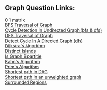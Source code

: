## Graph Question Links:

[0 1 matrix](https://leetcode.com/problems/01-matrix/)<br>
[BFS Traversal of Graph](https://www.naukri.com/code360/problems/bfs-in-graph_973002)<br>
[Cycle Detection In Undirected Graph (bfs & dfs)](https://www.naukri.com/code360/problems/cycle-detection-in-undirected-graph_1062670)<br>
[DFS Traversal of Graph](https://www.naukri.com/code360/problems/dfs-traversal_630462)<br>
[Detect Cycle In A Directed Graph (dfs)](https://www.naukri.com/code360/problems/detect-cycle-in-a-directed-graph_1062626?leftPanelTabValue=PROBLEM)<br>
[Dijkstra's Algorithm](https://www.naukri.com/code360/problems/dijkstra-s-shortest-path_920469?leftPanelTabValue=PROBLEM)<br>
[Distinct Islands](https://www.naukri.com/code360/problems/distinct-island_630460?leftPanelTabValue=PROBLEM)<br>
[Is Graph Bipartitie](https://leetcode.com/problems/is-graph-bipartite/)<br>
[Kahn's Algorithm](https://leetcode.com/problems/course-schedule-ii/)<br>
[Prim's Algorithm](https://www.naukri.com/code360/problems/prim-s-mst_1095633)<br>
[Shortest path in DAG](https://www.geeksforgeeks.org/problems/shortest-path-in-undirected-graph/1)<br>
[Shortest path in an unweighted graph](https://www.naukri.com/code360/problems/shortest-path-in-an-unweighted-graph_981297?leftPanelTabValue=PROBLEM)<br>
[Surrounded Regions](https://leetcode.com/problems/surrounded-regions/)<br>
